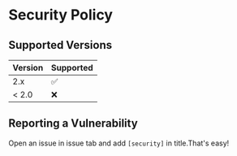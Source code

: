 # Security Policy

## Supported Versions


| Version | Supported          |
| ------- | ------------------ |
| 2.x    | :white_check_mark: |
| < 2.0   | :x:                |

## Reporting a Vulnerability

Open an issue in issue tab and add ``[security]`` in title.That's easy!
